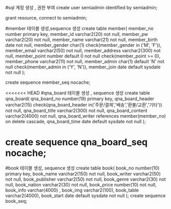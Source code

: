
#sql 계정 생성 , 권한 부여
create user semiadmin identified by semiadmin;

grant resource, connect to semiadmin;



#member 테이블 생성,sequence 생성
create table member(
member_no number primary key,
member_id varchar2(20) not null,
member_pw varchar2(20) not null,
member_name varchar(21) not null,
member_birth date not null,
member_gender char(1) check(member_gender in ('M', 'F')),
member_email varchar2(50) not null,
member_address varchar2(300) not null,
member_point number default 0 not null check(member_point >= 0),
member_phone varchar2(11) not null,
member_admin char(1) default 'N' not null check(member_admin in ('Y', 'N')),
member_join date default sysdate not null
);

create sequence member_seq nocache;


<<<<<<< HEAD
#qna_board 테이블 생성 , sequence 생성
create table qna_board(
qna_board_no number(19) primary key,
qna_board_header varchar2(15) check(qna_board_header in('주문/결제','배송','환불/교환','기타')) not null,
qna_board_title varchar2(300) not null,
qna_board_content varchar2(4000) not null,
qna_board_writer references member(member_no) on delete cascade,
qna_board_time date default sysdate not null
);

create sequence qna_board_seq nocache;
=======
#book 테이블 생성, sequence 생성
create table book(
book_no number(10) primary key,
book_name varchar2(150) not null,
book_writer varchar2(50) not null,
book_publisher varchar2(50) not null,
book_genre varchar2(30) not null,
book_nation varchar2(30) not null,
book_price number(10) not null,
book_info varchar(4000) ,
book_img varchar2(100),
book_table varchar2(4000),
book_start date  default sysdate not null
);
create sequence book_seq;

